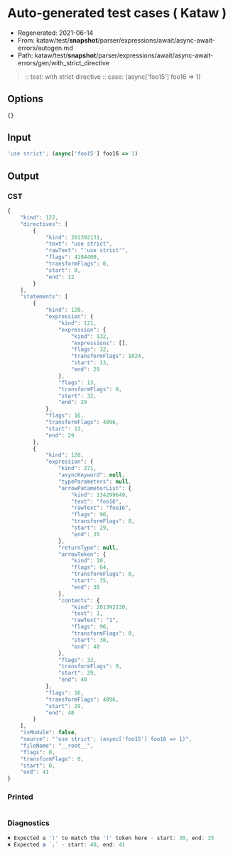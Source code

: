 # Auto-generated test cases ( Kataw )
- Regenerated: 2021-06-14
- From: kataw/test/__snapshot__/parser/expressions/await/async-await-errors/autogen.md
- Path: kataw/test/__snapshot__/parser/expressions/await/async-await-errors/gen/with_strict_directive
> :: test: with strict directive
> :: case: (async['foo15'] foo16 => 1)
## Options

`````js
{}
`````
## Input

`````js
'use strict'; (async['foo15'] foo16 => 1)
`````
## Output

### CST

```javascript
{
    "kind": 122,
    "directives": [
        {
            "kind": 201392131,
            "text": "use strict",
            "rawText": "'use strict'",
            "flags": 4194400,
            "transformFlags": 0,
            "start": 0,
            "end": 12
        }
    ],
    "statements": [
        {
            "kind": 120,
            "expression": {
                "kind": 121,
                "expression": {
                    "kind": 132,
                    "expressions": [],
                    "flags": 32,
                    "transformFlags": 1024,
                    "start": 13,
                    "end": 29
                },
                "flags": 13,
                "transformFlags": 0,
                "start": 32,
                "end": 29
            },
            "flags": 16,
            "transformFlags": 4096,
            "start": 13,
            "end": 29
        },
        {
            "kind": 120,
            "expression": {
                "kind": 271,
                "asyncKeyword": null,
                "typeParameters": null,
                "arrowPatameterList": {
                    "kind": 134299649,
                    "text": "foo16",
                    "rawText": "foo16",
                    "flags": 96,
                    "transformFlags": 0,
                    "start": 29,
                    "end": 35
                },
                "returnType": null,
                "arrowToken": {
                    "kind": 10,
                    "flags": 64,
                    "transformFlags": 0,
                    "start": 35,
                    "end": 38
                },
                "contents": {
                    "kind": 201392130,
                    "text": 1,
                    "rawText": "1",
                    "flags": 96,
                    "transformFlags": 0,
                    "start": 38,
                    "end": 40
                },
                "flags": 32,
                "transformFlags": 0,
                "start": 29,
                "end": 40
            },
            "flags": 16,
            "transformFlags": 4096,
            "start": 29,
            "end": 40
        }
    ],
    "isModule": false,
    "source": "'use strict'; (async['foo15'] foo16 => 1)",
    "fileName": "__root__",
    "flags": 0,
    "transformFlags": 0,
    "start": 0,
    "end": 41
}
```

### Printed

```javascript

```

### Diagnostics

```javascript
✖ Expected a ')' to match the '(' token here - start: 30, end: 35
✖ Expected a `;` - start: 40, end: 41

```

